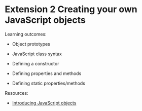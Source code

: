 # Extension 2 Creating your own JavaScript objects

Learning outcomes:

- Object prototypes

- JavaScript class syntax

- Defining a constructor

- Defining properties and methods

- Defining static properties/methods

Resources:

- [Introducing JavaScript objects](https://developer.mozilla.org/en-US/docs/Learn/JavaScript/Objects)